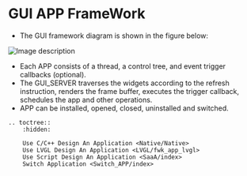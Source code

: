 # **GUI APP FrameWork**

  +  The GUI framework diagram is shown in the figure below:
  
  
![Image description](https://foruda.gitee.com/images/1718707333460123405/1e18dd1a_13408154.png "app fw.png")


  +  Each APP consists of a thread, a control tree, and event trigger callbacks (optional).
  +  The GUI_SERVER traverses the widgets according to the refresh instruction, renders the frame buffer, executes the trigger callback, schedules the app and other operations.
  +  APP can be installed, opened, closed, uninstalled and switched.


```eval_rst
.. toctree::
    :hidden:

    Use C/C++ Design An Application <Native/Native>
    Use LVGL Design An Application <LVGL/fwk_app_lvgl>
    Use Script Design An Application <SaaA/index>
    Switch Application <Switch_APP/index>
```
